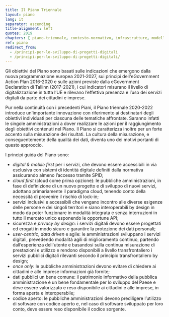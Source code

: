 ```yaml
---
title: Il Piano Triennale
layout: piano
lang: it
separator: ascending
title-alignment: left
quotes: 2019
chapters: [ piano-triennale, contesto-normativo, infrastrutture, modello-di-interoperabilita, dati-della-pa, piattaforme, ecosistemi, sicurezza-informatica, servizi-digitali, modelli-e-strumenti-innovazione, governare-la-trasformazione-digitale, razionalizzazione-della-spesa, indicazioni-per-le-pa ]
ref: piano
redirect_from:
  - /principi-per-lo-sviluppo-di-progetti-digitali
  - /principi-per-lo-sviluppo-di-progetti-digitali/
---
```

Gli obiettivi del Piano sono basati sulle indicazioni che emergono dalla nuova
programmazione europea 2021-2027, sui principi dell'eGovernment Action Plan
2016-2020 e sulle azioni previste dalla eGovernment Declaration di Tallinn
(2017-2021), i cui indicatori misurano il livello di digitalizzazione in tutta
l’UE e rilevano l’effettiva presenza e l’uso dei servizi digitali da parte dei
cittadini e imprese.

Pur nella continuità con i precedenti Piani, il Piano triennale 2020-2022
introduce un'importante innovazione con riferimento ai destinatari degli
obiettivi individuati per ciascuna delle tematiche affrontate. Saranno infatti
le singole amministrazioni a dover realizzare le azioni per il raggiungimento
degli obiettivi contenuti nel Piano. Il Piano si caratterizza inoltre per un
forte accento sulla misurazione dei risultati. La cultura della misurazione, e
conseguentemente della qualità dei dati, diventa uno dei motivi portanti di
questo approccio.

I principi guida del Piano sono: 

- *digital & mobile first* per i servizi, che devono essere accessibili in via
  esclusiva con sistemi di identità digitale definiti dalla normativa
  assicurando almeno l’accesso tramite SPID;
- *cloud first* (cloud come prima opzione): le pubbliche amministrazioni, in fase
  di definizione di un nuovo progetto e di sviluppo di nuovi servizi, adottano
  primariamente il paradigma cloud, tenendo conto della necessità di prevenire
  il rischio di lock-in;
- servizi inclusivi e accessibili che vengano incontro alle diverse esigenze
  delle persone e dei singoli territori e siano interoperabili by design in modo
  da poter funzionare in modalità integrata e senza interruzioni in tutto il
  mercato unico esponendo le opportune API;
- sicurezza e *privacy by design*: i servizi digitali devono essere progettati ed
  erogati in modo sicuro e garantire la protezione dei dati personali;
- *user-centric*, *data driven* e agile: le amministrazioni sviluppano i servizi
  digitali, prevedendo modalità agili di miglioramento continuo, partendo
  dall’esperienza dell'utente e basandosi sulla continua misurazione di
  prestazioni e utilizzo e rendono disponibili a livello transfrontaliero i
  servizi pubblici digitali rilevanti secondo il principio transfrontaliero by
  design;
- *once only*: le pubbliche amministrazioni devono evitare di chiedere ai
  cittadini e alle imprese informazioni già fornite;
- dati pubblici un bene comune: il patrimonio informativo della pubblica
  amministrazione è un bene fondamentale per lo sviluppo del Paese e deve essere
  valorizzato e reso disponibile ai cittadini e alle imprese, in forma aperta e
  interoperabile;
- codice aperto: le pubbliche amministrazioni devono prediligere l’utilizzo di
  software con codice aperto e, nel caso di software sviluppato per loro conto,
  deve essere reso disponibile il codice sorgente.
